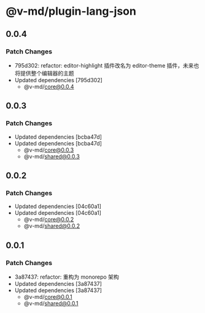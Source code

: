 # @v-md/plugin-lang-json

## 0.0.4

### Patch Changes

- 795d302: refactor: editor-highlight 插件改名为 editor-theme 插件，未来也将提供整个编辑器的主题
- Updated dependencies [795d302]
  - @v-md/core@0.0.4

## 0.0.3

### Patch Changes

- Updated dependencies [bcba47d]
- Updated dependencies [bcba47d]
  - @v-md/core@0.0.3
  - @v-md/shared@0.0.3

## 0.0.2

### Patch Changes

- Updated dependencies [04c60a1]
- Updated dependencies [04c60a1]
  - @v-md/core@0.0.2
  - @v-md/shared@0.0.2

## 0.0.1

### Patch Changes

- 3a87437: refactor: 重构为 monorepo 架构
- Updated dependencies [3a87437]
- Updated dependencies [3a87437]
  - @v-md/core@0.0.1
  - @v-md/shared@0.0.1
